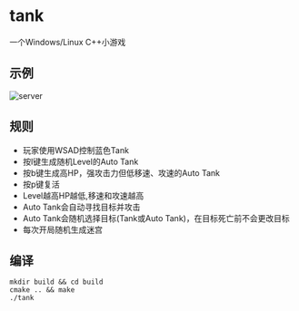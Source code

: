 # tank
一个Windows/Linux C++小游戏
## 示例
![server](https://gitee.com/cmvy2020/tank/raw/master/examples/tank.png)
## 规则
- 玩家使用WSAD控制蓝色Tank
- 按l键生成随机Level的Auto Tank
- 按b键生成高HP，强攻击力但低移速、攻速的Auto Tank
- 按p键复活
- Level越高HP越低,移速和攻速越高
- Auto Tank会自动寻找目标并攻击
- Auto Tank会随机选择目标(Tank或Auto Tank)，在目标死亡前不会更改目标
- 每次开局随机生成迷宫
## 编译
```
mkdir build && cd build 
cmake .. && make
./tank
```